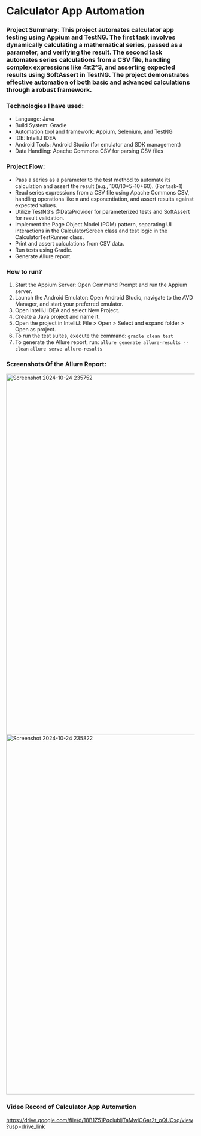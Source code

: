 # Calculator App Automation
### Project Summary: This project automates calculator app testing using Appium and TestNG. The first task involves dynamically calculating a mathematical series, passed as a parameter, and verifying the result. The second task automates series calculations from a CSV file, handling complex expressions like 4π2^3, and asserting expected results using SoftAssert in TestNG. The project demonstrates effective automation of both basic and advanced calculations through a robust framework.

### Technologies I have used: 
- Language: Java
- Build System: Gradle
- Automation tool and framework: Appium, Selenium, and TestNG
- IDE: IntelliJ IDEA
- Android Tools: Android Studio (for emulator and SDK management)
- Data Handling: Apache Commons CSV for parsing CSV files
  
### Project Flow:
- Pass a series as a parameter to the test method to automate its calculation and assert the result (e.g., 100/10*5-10+60). (For task-1)
- Read series expressions from a CSV file using Apache Commons CSV, handling operations like π and exponentiation, and assert results against expected values.
- Utilize TestNG’s @DataProvider for parameterized tests and SoftAssert for result validation.
- Implement the Page Object Model (POM) pattern, separating UI interactions in the CalculatorScreen class and test logic in the CalculatorTestRunner class.
- Print and assert calculations from CSV data.
- Run tests using Gradle.
- Generate Allure report.

### How to run?
1. Start the Appium Server: Open Command Prompt and run the Appium server.
2. Launch the Android Emulator: Open Android Studio, navigate to the AVD Manager, and start your preferred emulator.
3. Open IntelliJ IDEA and select New Project.
2. Create a Java project and name it.
3. Open the project in IntelliJ: File > Open > Select and expand folder > Open as project.
4. To run the test suites, execute the command: ```gradle clean test```
7. To generate the Allure report, run: ```allure generate allure-results --clean```
                                       ```allure serve allure-results```

### Screenshots Of the Allure Report:
<img width="960" alt="Screenshot 2024-10-24 235752" src="https://github.com/user-attachments/assets/b2ab34cf-0e7d-4fd1-81ce-2fe5b0708204">
<img width="960" alt="Screenshot 2024-10-24 235822" src="https://github.com/user-attachments/assets/c591f2e2-e1eb-4b02-b1eb-6620360fd1e8">



### Video Record of Calculator App Automation
https://drive.google.com/file/d/18B1Z51PqclubljTaMwjCGar2t_oQUOxq/view?usp=drive_link



